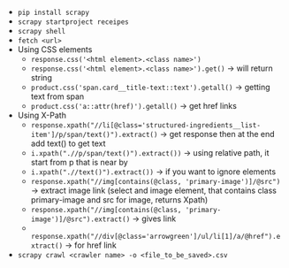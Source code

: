 * `pip install scrapy`
* `scrapy startproject receipes`
* `scrapy shell`
* `fetch <url>`
* Using CSS elements
  * `response.css('<html element>.<class name>')` 
  * `response.css('<html element>.<class name>').get()` -> will return string
  * `product.css('span.card__title-text::text').getall()` -> getting text from span
  * `product.css('a::attr(href)').getall()` -> get href links
* Using X-Path
  * `response.xpath("//li[@class='structured-ingredients__list-item']/p/span/text()").extract()`  -> get response then at the end add text() to get text
  * `i.xpath(".//p/span/text()").extract())` -> using relative path, it start from p that is near by
  * `i.xpath(".//text()").extract())` -> if you want to ignore elements
  * `response.xpath("//img[contains(@class, 'primary-image')]/@src")` -> extract image link (select and image element, that contains class primary-image and src for image, returns Xpath)
  * `response.xpath("//img[contains(@class, 'primary-image')]/@src").extract()` -> gives link
  * ` response.xpath("//div[@class='arrowgreen']/ul/li[1]/a/@href").extract()` -> for href link
* `scrapy crawl <crawler name> -o <file_to_be_saved>.csv`
  
